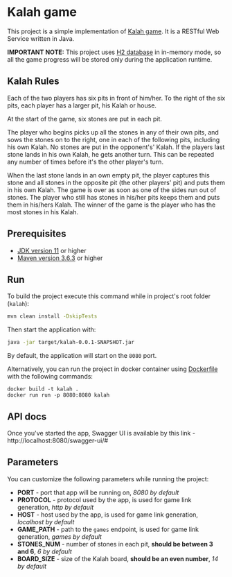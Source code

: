 # Kalah game

This project is a simple implementation of [Kalah game](https://en.wikipedia.org/wiki/Kalah). 
It is a RESTful Web Service written in Java. 

**IMPORTANT NOTE:** This project uses [H2 database](https://www.h2database.com/html/main.html) in in-memory mode, 
so all the game progress will be stored only during the application runtime.

## Kalah Rules

Each of the two players has six pits in front of him/her. To the right of the six pits, each player has a larger pit, his
Kalah or house.

At the start of the game, six stones are put in each pit.

The player who begins picks up all the stones in any of their own pits, and sows the stones on to the right, one in
each of the following pits, including his own Kalah. No stones are put in the opponent's' Kalah. If the players last
stone lands in his own Kalah, he gets another turn. This can be repeated any number of times before it's the other
player's turn.

When the last stone lands in an own empty pit, the player captures this stone and all stones in the opposite pit (the
other players' pit) and puts them in his own Kalah.
The game is over as soon as one of the sides run out of stones. The player who still has stones in his/her pits keeps
them and puts them in his/hers Kalah. The winner of the game is the player who has the most stones in his Kalah.

## Prerequisites

- [JDK version 11](https://jdk.java.net/11/) or higher
- [Maven version 3.6.3](https://maven.apache.org/download.cgi) or higher

## Run

To build the project execute this command while in project's root folder (`kalah`):

```bash
mvn clean install -DskipTests
```

Then start the application with:

```bash
java -jar target/kalah-0.0.1-SNAPSHOT.jar
```

By default, the application will start on the `8080` port.

Alternatively, you can run the project in docker container using [Dockerfile](./Dockerfile) with the following commands:

```
docker build -t kalah .
docker run run -p 8080:8080 kalah
```

## API docs

Once you've started the app, Swagger UI is available by this link - http://localhost:8080/swagger-ui/#

## Parameters

You can customize the following parameters while running the project:

- **PORT** - port that app will be running on, _8080 by default_
- **PROTOCOL** - protocol used by the app, is used for game link generation, _http by default_
- **HOST** - host used by the app, is used for game link generation, _localhost by default_
- **GAME_PATH** - path to the `games` endpoint, is used for game link generation, _games by default_
- **STONES_NUM** - number of stones in each pit, **should be between 3 and 6**, _6 by default_
- **BOARD_SIZE** - size of the Kalah board, **should be an even number**, _14 by default_
